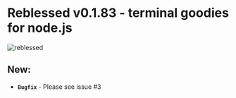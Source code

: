 # Reblessed v0.1.83 - terminal goodies for node.js

![reblessed](https://raw.githubusercontent.com/kenan238/reblessed/master/reblessed-logo.png)

## New:

- __`Bugfix`__ - Please see issue #3